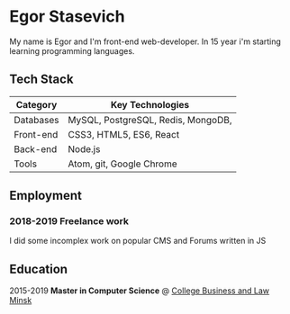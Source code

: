 # Egor Stasevich

My name is Egor and I'm front-end web-developer. In 15 year i'm starting learning programming languages.


## Tech Stack
| Category   | Key Technologies                                 |
|------------|--------------------------------------------------|
| Databases  | MySQL, PostgreSQL, Redis, MongoDB,|
| Front-end  | CSS3, HTML5, ES6, React|
| Back-end   | Node.js                 |
| Tools      | Atom, git, Google Chrome                   |


## Employment
### 2018-2019 **Freelance work**

I did some incomplex work on popular CMS and Forums written in JS

## Education
2015-2019 **Master in Computer Science** @ [College Business and Law Minsk](https://www.kbp.by) 

